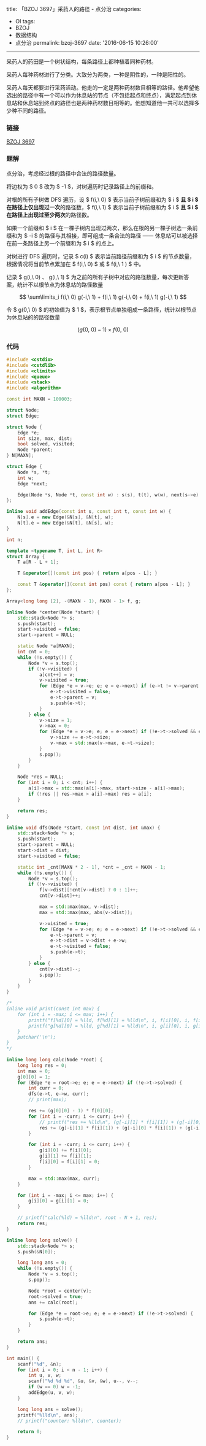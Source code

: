 title: 「BZOJ 3697」采药人的路径 - 点分治
categories:
  - OI
tags:
  - BZOJ
  - 数据结构
  - 点分治
permalink: bzoj-3697
date: '2016-06-15 10:26:00'
---

采药人的药田是一个树状结构，每条路径上都种植着同种药材。

采药人每种药材进行了分类。大致分为两类，一种是阴性的，一种是阳性的。

采药人每天都要进行采药活动。他走的一定是两种药材数目相等的路径。他希望他选出的路径中有一个可以作为休息站的节点（不包括起点和终点），满足起点到休息站和休息站到终点的路径也是两种药材数目相等的。他想知道他一共可以选择多少种不同的路径。

<!-- more -->

### 链接

[BZOJ 3697](http://www.lydsy.com/JudgeOnline/problem.php?id=3697)

### 题解

点分治，考虑经过根的路径中合法的路径数量。

将边权为 $ 0 $ 改为 $ -1 $，对树遍历时记录路径上的前缀和。

对根的所有子树做 DFS 遍历，设 $ f(i,\ 0) $ 表示当前子树前缀和为 $ i $ **且 $ i $ 在路径上仅出现过一次**的路径数，$ f(i,\ 1) $ 表示当前子树前缀和为 $ i $ **且 $ i $ 在路径上出现过至少两次**的路径数。

如果一个前缀和 $ i $ 在一棵子树内出现过两次，那么在根的另一棵子树选一条前缀和为 $ -i $ 的路径与其相接，即可组成一条合法的路径 —— 休息站可以被选择在前一条路径上另一个前缀和为 $ i $ 的点上。

对树进行 DFS 遍历时，记录 $ c(i) $ 表示当前路径前缀和为 $ i $ 的节点数量，根据情况将当前节点累加在 $ f(i,\ 0) $ 或 $ f(i,\ 1 ) $ 中。

记录 $ g(i,\ 0) $、$ g(i,\ 1) $ 为之前的所有子树中对应的路径数量，每次更新答案，统计不以根节点为休息站的路径数量

$$ \sum\limits_i f(i,\ 0) g(-i,\ 1) + f(i,\ 1) g(-i,\ 0) + f(i,\ 1) g(-i,\ 1) $$

令 $ g(0,\ 0) $ 的初始值为 $ 1 $，表示根节点单独组成一条路径，统计以根节点为休息站的的路径数量

$$ (g(0,\ 0) - 1) \times f(0,\ 0) $$

### 代码

```cpp
#include <cstdio>
#include <cstdlib>
#include <climits>
#include <queue>
#include <stack>
#include <algorithm>

const int MAXN = 100003;

struct Node;
struct Edge;

struct Node {
    Edge *e;
    int size, max, dist;
    bool solved, visited;
    Node *parent;
} N[MAXN];

struct Edge {
    Node *s, *t;
    int w;
    Edge *next;

    Edge(Node *s, Node *t, const int w) : s(s), t(t), w(w), next(s->e) {}
};

inline void addEdge(const int s, const int t, const int w) {
    N[s].e = new Edge(&N[s], &N[t], w);
    N[t].e = new Edge(&N[t], &N[s], w);
}

int n;

template <typename T, int L, int R>
struct Array {
    T a[R - L + 1];

    T &operator[](const int pos) { return a[pos - L]; }

    const T &operator[](const int pos) const { return a[pos - L]; }
};

Array<long long [2], -(MAXN - 1), MAXN - 1> f, g;

inline Node *center(Node *start) {
    std::stack<Node *> s;
    s.push(start);
    start->visited = false;
    start->parent = NULL;

    static Node *a[MAXN];
    int cnt = 0;
    while (!s.empty()) {
        Node *v = s.top();
        if (!v->visited) {
            a[cnt++] = v;
            v->visited = true;
            for (Edge *e = v->e; e; e = e->next) if (e->t != v->parent && !e->t->solved) {
                e->t->visited = false;
                e->t->parent = v;
                s.push(e->t);
            }
        } else {
            v->size = 1;
            v->max = 0;
            for (Edge *e = v->e; e; e = e->next) if (!e->t->solved && e->t->parent == v) {
                v->size += e->t->size;
                v->max = std::max(v->max, e->t->size);
            }
            s.pop();
        }
    }

    Node *res = NULL;
    for (int i = 0; i < cnt; i++) {
        a[i]->max = std::max(a[i]->max, start->size - a[i]->max);
        if (!res || res->max > a[i]->max) res = a[i];
    }

    return res;
}

inline void dfs(Node *start, const int dist, int &max) {
    std::stack<Node *> s;
    s.push(start);
    start->parent = NULL;
    start->dist = dist;
    start->visited = false;

    static int _cnt[MAXN * 2 - 1], *cnt = _cnt + MAXN - 1;
    while (!s.empty()) {
        Node *v = s.top();
        if (!v->visited) {
            f[v->dist][!cnt[v->dist] ? 0 : 1]++;
            cnt[v->dist]++;

            max = std::max(max, v->dist);
            max = std::max(max, abs(v->dist));

            v->visited = true;
            for (Edge *e = v->e; e; e = e->next) if (!e->t->solved && e->t != v->parent) {
                e->t->parent = v;
                e->t->dist = v->dist + e->w;
                e->t->visited = false;
                s.push(e->t);
            }
        } else {
            cnt[v->dist]--;
            s.pop();
        }
    }
}

/*
inline void print(const int max) {
    for (int i = -max; i <= max; i++) {
        printf("f[%d][0] = %lld, f[%d][1] = %lld\n", i, f[i][0], i, f[i][1]);
        printf("g[%d][0] = %lld, g[%d][1] = %lld\n", i, g[i][0], i, g[i][1]);
    }
    putchar('\n');
}
*/

inline long long calc(Node *root) {
    long long res = 0;
    int max = 0;
    g[0][0] = 1;
    for (Edge *e = root->e; e; e = e->next) if (!e->t->solved) {
        int curr = 0;
        dfs(e->t, e->w, curr);
        // print(max);

        res += (g[0][0] - 1) * f[0][0];
        for (int i = -curr; i <= curr; i++) {
            // printf("res += %lld\n", (g[-i][1] * f[i][1]) + (g[-i][0] * f[i][1]) + (g[-i][1] * f[i][0]));
            res += (g[-i][1] * f[i][1]) + (g[-i][0] * f[i][1]) + (g[-i][1] * f[i][0]);
        }

        for (int i = -curr; i <= curr; i++) {
            g[i][0] += f[i][0];
            g[i][1] += f[i][1];
            f[i][0] = f[i][1] = 0;
        }

        max = std::max(max, curr);
    }

    for (int i = -max; i <= max; i++) {
        g[i][0] = g[i][1] = 0;
    }

    // printf("calc(%ld) = %lld\n", root - N + 1, res);
    return res;
}

inline long long solve() {
    std::stack<Node *> s;
    s.push(&N[0]);

    long long ans = 0;
    while (!s.empty()) {
        Node *v = s.top();
        s.pop();

        Node *root = center(v);
        root->solved = true;
        ans += calc(root);

        for (Edge *e = root->e; e; e = e->next) if (!e->t->solved) {
            s.push(e->t);
        }
    }

    return ans;
}

int main() {
    scanf("%d", &n);
    for (int i = 0; i < n - 1; i++) {
        int u, v, w;
        scanf("%d %d %d", &u, &v, &w), u--, v--;
        if (w == 0) w = -1;
        addEdge(u, v, w);
    }

    long long ans = solve();
    printf("%lld\n", ans);
    // printf("counter: %lld\n", counter);

    return 0;
}
```